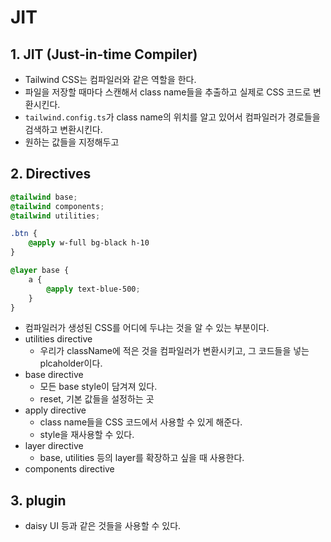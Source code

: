 # JIT
## 1. JIT (Just-in-time Compiler)
- Tailwind CSS는 컴파일러와 같은 역할을 한다.
- 파일을 저장할 때마다 스캔해서 class name들을 추출하고 실제로 CSS 코드로 변환시킨다.
- `tailwind.config.ts`가 class name의 위치를 알고 있어서 컴파일러가 경로들을 검색하고 변환시킨다.
- 원하는 값들을 지정해두고

## 2. Directives
```css
@tailwind base;
@tailwind components;
@tailwind utilities;

.btn {
	@apply w-full bg-black h-10
}

@layer base {
	a {
		@apply text-blue-500;
	}
}
```
- 컴파일러가 생성된 CSS를 어디에 두냐는 것을 알 수  있는 부분이다.
- utilities directive
	- 우리가 className에 적은 것을 컴파일러가 변환시키고, 그 코드들을 넣는 plcaholder이다.
- base directive
	- 모든 base style이 담겨져 있다.
	- reset, 기본 값들을 설정하는 곳
- apply directive
	- class name들을 CSS 코드에서 사용할 수 있게 해준다.
	- style을 재사용할 수 있다.
- layer directive
	- base, utilities 등의 layer를 확장하고 싶을 때 사용한다.
- components directive

## 3. plugin
- daisy UI 등과 같은 것들을 사용할 수 있다.
